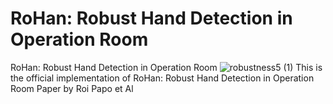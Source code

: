 # RoHan: Robust Hand Detection in Operation Room
RoHan: Robust Hand Detection in Operation Room
![robustness5 (1)](https://github.com/user-attachments/assets/51bc93a6-4ee8-4e20-bf13-44711bbc874c)
This is the official implementation of RoHan: Robust Hand Detection in Operation
Room Paper by Roi Papo et Al
